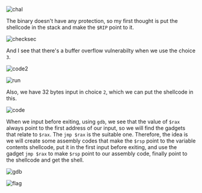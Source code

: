![chal](https://github.com/user-attachments/assets/fc4c839b-e4a9-4538-aec5-992c0ea5a0d7)


The binary doesn't have any protection, so my first thought is put the shellcode in the stack and make the `$RIP` point to it.

![checksec](https://github.com/user-attachments/assets/6257bc50-10e6-49ad-92d8-dfa65551f162)


And I see that there's a buffer overflow vulnerabilty when we use the choice `3`.

![code2](https://github.com/user-attachments/assets/bba9b6ee-0ceb-4ad9-8f50-45febd60e7a7)


![run](https://github.com/user-attachments/assets/60de7521-2b04-4dac-8dc1-b382f9117780)


Also, we have 32 bytes input in choice `2`, which we can put the shellcode in this.

![code](https://github.com/user-attachments/assets/955321e3-9681-4db4-a9d5-3b6f0e677348)


When we input before exiting, using `gdb`, we see that the value of `$rax` always point to the first address of our input, so we will find the gadgets that relate to `$rax`. The `jmp $rax` is the suitable one. Therefore, the idea is we will create some assembly codes that make the `$rsp` point to the variable contents shellcode, put it in the first input before exiting, and use the gadget `jmp $rax` to make `$rsp` point to our assembly code, finally point to the shellcode and get the shell.

![gdb](https://github.com/user-attachments/assets/ffeca99b-12af-4a15-b140-e47aaf54b8b5)


![flag](https://github.com/user-attachments/assets/74092410-7109-4370-ae09-edec3dccdcd2)
